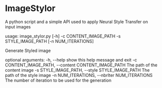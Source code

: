 # ImageStylor
A python script and a simple API used to apply Neural Style Transfer on input images

usage: image_stylor.py [-h] -c CONTENT_IMAGE_PATH -s STYLE_IMAGE_PATH
                       [-n NUM_ITERATIONS]

Generate Styled image

optional arguments:
  -h, --help            show this help message and exit
  -c CONTENT_IMAGE_PATH, --content CONTENT_IMAGE_PATH
                        The path of the content image
  -s STYLE_IMAGE_PATH, --style STYLE_IMAGE_PATH
                        The path of the style image
  -n NUM_ITERATIONS, --nbrIter NUM_ITERATIONS
                        The number of iteration to be used for the generation

